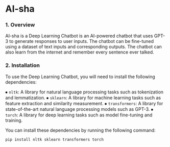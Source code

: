 # AI-sha #

### 1. Overview ### 

AI-sha is a Deep Learning Chatbot is an AI-powered chatbot that uses GPT-3 to generate responses to user inputs. The chatbot can be fine-tuned using a dataset of text inputs and corresponding outputs. The chatbot can also learn from the internet and remember every sentence ever talked.

### 2. Installation ### 

To use the Deep Learning Chatbot, you will need to install the following dependencies:

⦁	`nltk`: A library for natural language processing tasks such as tokenization and lemmatization.
⦁	`sklearn`: A library for machine learning tasks such as feature extraction and similarity measurement.
⦁	`transformers`: A library for state-of-the-art natural language processing models such as GPT-3.
⦁	`torch`: A library for deep learning tasks such as model fine-tuning and training.

You can install these dependencies by running the following command:

```pip install nltk sklearn transformers torch```

